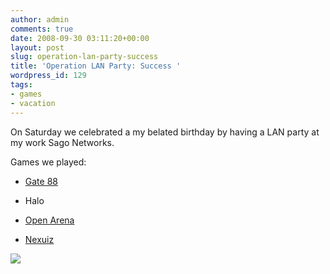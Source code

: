 ```yaml
---
author: admin
comments: true
date: 2008-09-30 03:11:20+00:00
layout: post
slug: operation-lan-party-success
title: 'Operation LAN Party: Success '
wordpress_id: 129
tags:
- games
- vacation
---
```


On Saturday we celebrated a my belated birthday by having a LAN party at my work Sago Networks.

Games we played:



	
  * [Gate 88](http://www.queasygames.com/gate88/)

	
  * Halo

	
  * [Open Arena](http://openarena.ws/)

	
  * [Nexuiz](http://www.alientrap.org/nexuiz/)


[![](/uploads/pict0390-300x225.jpg)](/uploads/pict0390.jpg)
